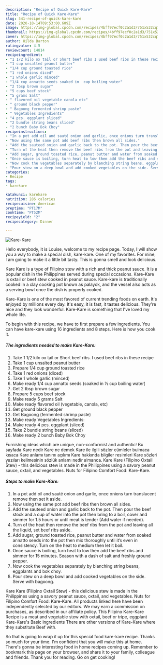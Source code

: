 ```yaml
---
description: "Recipe of Quick Kare-Kare"
title: "Recipe of Quick Kare-Kare"
slug: 541-recipe-of-quick-kare-kare
date: 2020-10-14T09:53:00.609Z
image: https://img-global.cpcdn.com/recipes/4bff97ecf0c2a1d3/751x532cq70/kare-kare-recipe-main-photo.jpg
thumbnail: https://img-global.cpcdn.com/recipes/4bff97ecf0c2a1d3/751x532cq70/kare-kare-recipe-main-photo.jpg
cover: https://img-global.cpcdn.com/recipes/4bff97ecf0c2a1d3/751x532cq70/kare-kare-recipe-main-photo.jpg
author: Hilda Barton
ratingvalue: 4.5
reviewcount: 14814
recipeingredient:
- "1 1/2 kilo ox tail or Short beef ribs I used beef ribs in these recipe"
- "1 cup unsalted peanut butter"
- "1/4 cup ground toasted rice"
- "1 red onions diced"
- "1 whole garlic minced"
- "1/4 cup annatto seeds soaked in  cup boiling water"
- "2 tbsp brown sugar"
- "5 cups beef stock"
- "5 grams Salt"
- " flavored oil vegetable canola etc"
- " ground black pepper"
- " Bagoong fermented shrimp paste"
- " Vegetables Ingredients"
- "4 pcs. eggplant sliced"
- "2 bundle string beans sliced"
- "2 bunch Baby Bok Choy"
recipeinstructions:
- "In a pot add oil and sauté onion and garlic, once onions turn translucent remove then set it aside."
- "Now using the same pot add beef ribs then brown all sides."
- "Add the sauteed onion and garlic back to the pot. Then pour the beef stock and a cup of water into the pot then bring to a boil, cover and simmer for 1.5 hours or until meat is tender (Add water if needed)."
- "Turn of the heat then remove the beef ribs from the pot and leaving all the liquid, set beef ribs aside."
- "Add sugar, ground toasted rice, peanut butter and water from soaked annatto seeds into the pot then mix thoroughly until it’s even in consistency. Turn on the heat to medium then let it boil."
- "Once sauce is boiling, turn heat to low then add the beef ribs and simmer for 15 minutes. Season with a dash of salt and freshly ground pepper."
- "Now cook the vegetables separately by blanching string beans, eggplants and bok choy."
- "Pour stew on a deep bowl and add cooked vegetables on the side. Serve with bagoong."
categories:
- Recipe
tags:
- karekare

katakunci: karekare 
nutrition: 286 calories
recipecuisine: American
preptime: "PT17M"
cooktime: "PT52M"
recipeyield: "2"
recipecategory: Dinner

---
```



![Kare-Kare](https://img-global.cpcdn.com/recipes/4bff97ecf0c2a1d3/751x532cq70/kare-kare-recipe-main-photo.jpg)

Hello everybody, it is Louise, welcome to my recipe page. Today, I will show you a way to make a special dish, kare-kare. One of my favorites. For mine, I am going to make it a little bit tasty. This is gonna smell and look delicious.

Kare Kare is a type of Filipino stew with a rich and thick peanut sauce. It is a popular dish in the Philippines served during special occasions. Kare-Kare is oxtail or beef stew cooked in peanut sauce. Kare-kare is traditionally cooked in a clay cooking pot known as palayok, and the vessel also acts as a serving bowl once the dish is properly cooked.

Kare-Kare is one of the most favored of current trending foods on earth. It's enjoyed by millions every day. It's easy, it is fast, it tastes delicious. They're nice and they look wonderful. Kare-Kare is something that I've loved my whole life.


To begin with this recipe, we have to first prepare a few ingredients. You can have kare-kare using 16 ingredients and 8 steps. Here is how you cook it.

<!--inarticleads1-->

##### The ingredients needed to make Kare-Kare:

1. Take 1 1/2 kilo ox tail or Short beef ribs. I used beef ribs in these recipe
1. Take 1 cup unsalted peanut butter
1. Prepare 1/4 cup ground toasted rice
1. Take 1 red onions (diced)
1. Take 1 whole garlic (minced)
1. Make ready 1/4 cup annatto seeds (soaked in ½ cup boiling water)
1. Get 2 tbsp brown sugar
1. Prepare 5 cups beef stock
1. Make ready 5 grams Salt
1. Make ready  flavored oil (vegetable, canola, etc)
1. Get  ground black pepper
1. Get  Bagoong (fermented shrimp paste)
1. Make ready  Vegetables Ingredients:
1. Make ready 4 pcs. eggplant (sliced)
1. Take 2 bundle string beans (sliced)
1. Make ready 2 bunch Baby Bok Choy


Furnishing ideas which are unique, non-conformist and authentic! Bu sayfada Kare nedir Kare ne demek Kare ile ilgili sözler cümleler bulmaca kısaca Kare anlamı tanımı açılımı Kare hakkında bilgiler resimleri Kare sözleri yazıları kelimesinin sözlük anlamı nedir almanca. Kare Kare (Filipino Oxtail Stew) - this delicious stew is made in the Philippines using a savory peanut sauce, oxtail, and vegetables. Nuts for Filipino Comfort Food: Kare-Kare. 

<!--inarticleads2-->

##### Steps to make Kare-Kare:

1. In a pot add oil and sauté onion and garlic, once onions turn translucent remove then set it aside.
1. Now using the same pot add beef ribs then brown all sides.
1. Add the sauteed onion and garlic back to the pot. Then pour the beef stock and a cup of water into the pot then bring to a boil, cover and simmer for 1.5 hours or until meat is tender (Add water if needed).
1. Turn of the heat then remove the beef ribs from the pot and leaving all the liquid, set beef ribs aside.
1. Add sugar, ground toasted rice, peanut butter and water from soaked annatto seeds into the pot then mix thoroughly until it’s even in consistency. Turn on the heat to medium then let it boil.
1. Once sauce is boiling, turn heat to low then add the beef ribs and simmer for 15 minutes. Season with a dash of salt and freshly ground pepper.
1. Now cook the vegetables separately by blanching string beans, eggplants and bok choy.
1. Pour stew on a deep bowl and add cooked vegetables on the side. Serve with bagoong.


Kare Kare (Filipino Oxtail Stew) - this delicious stew is made in the Philippines using a savory peanut sauce, oxtail, and vegetables. Nuts for Filipino Comfort Food: Kare-Kare. All products linked here have been independently selected by our editors. We may earn a commission on purchases, as described in our affiliate policy. This Filipino Kare-Kare Recipe is a meat and vegetable stew with oxtail, beef or tripe, eggplant Kare-Kare&#39;s Basic ingredients There are other versions of Kare-Kare where they substitute Beef with. 

So that is going to wrap it up for this special food kare-kare recipe. Thanks so much for your time. I'm confident that you will make this at home. There's gonna be interesting food in home recipes coming up. Remember to bookmark this page on your browser, and share it to your family, colleague and friends. Thank you for reading. Go on get cooking!
